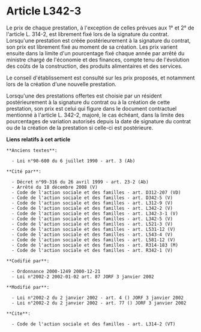 # Article L342-3

Le prix de chaque prestation, à l'exception de celles prévues aux 1° et 2° de l'article L. 314-2, est librement fixé lors de
la signature du contrat. Lorsqu'une prestation est créée postérieurement à la signature du contrat, son prix est librement
fixé au moment de sa création. Les prix varient ensuite dans la limite d'un pourcentage fixé chaque année par arrêté du
ministre chargé de l'économie et des finances, compte tenu de l'évolution des coûts de la construction, des produits
alimentaires et des services. 

Le conseil d'établissement est consulté sur les prix proposés, et notamment lors de la création d'une nouvelle prestation. 

Lorsqu'une des prestations offertes est choisie par un résident postérieurement à la signature du contrat ou à la création de
cette prestation, son prix est celui qui figure dans le document contractuel mentionné à l'article L. 342-2, majoré, le cas
échéant, dans la limite des pourcentages de variation autorisés depuis la date de signature du contrat ou de la création de
la prestation si celle-ci est postérieure.

**Liens relatifs à cet article**

	**Anciens textes**:

	  - Loi n°90-600 du 6 juillet 1990 - art. 3 (Ab)

	**Cité par**:

	  - Décret n°99-316 du 26 avril 1999 - art. 23-2 (Ab)
	  - Arrêté du 18 décembre 2008 (V)
	  - Code de l'action sociale et des familles - art. D312-207 (VD)
	  - Code de l'action sociale et des familles - art. D342-5 (V)
	  - Code de l'action sociale et des familles - art. L312-9 (V)
	  - Code de l'action sociale et des familles - art. L342-2 (V)
	  - Code de l'action sociale et des familles - art. L342-3-1 (V)
	  - Code de l'action sociale et des familles - art. L342-5 (V)
	  - Code de l'action sociale et des familles - art. L521-3 (V)
	  - Code de l'action sociale et des familles - art. L531-12 (V)
	  - Code de l'action sociale et des familles - art. L543-4 (V)
	  - Code de l'action sociale et des familles - art. L581-12 (V)
	  - Code de l'action sociale et des familles - art. R314-183 (M)
	  - Code de l'action sociale et des familles - art. R342-1 (V)

	**Codifié par**:

	  - Ordonnance 2000-1249 2000-12-21
	  - Loi n°2002-2 2002-01-02 art. 87 JORF 3 janvier 2002

	**Modifié par**:

	  - Loi n°2002-2 du 2 janvier 2002 - art. 4 () JORF 3 janvier 2002
	  - Loi n°2002-2 du 2 janvier 2002 - art. 77 () JORF 3 janvier 2002

	**Cite**:

	  - Code de l'action sociale et des familles - art. L314-2 (VT)
